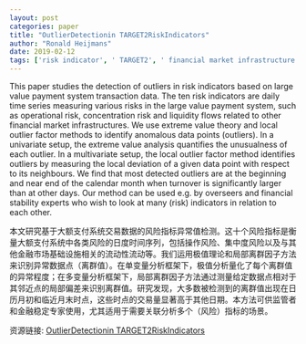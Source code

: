 ```yaml
---
layout: post
categories: paper
title: "OutlierDetectionin TARGET2RiskIndicators"
author: "Ronald Heijmans"
date: 2019-02-12
tags: ['risk indicator', ' TARGET2', ' financial market infrastructure', ' extrem value theory (EVT)', ' local outlier factor (LOF)', ' anomaly']
---
```


This paper studies the detection of outliers in risk indicators based on large value payment system transaction data. The ten risk indicators are daily time series measuring various risks in the large value payment system, such as operational risk, concentration risk and liquidity flows related to other financial market infrastructures. We use extreme value theory and local outlier factor methods to identify anomalous data points (outliers). In a univariate setup, the extreme value analysis quantifies the unusualness of each outlier. In a multivariate setup, the local outlier factor method identifies outliers by measuring the local deviation of a given data point with respect to its neighbours. We find that most detected outliers are at the beginning and near end of the calendar month when turnover is significantly larger than at other days. Our method can be used e.g. by overseers and financial stability experts who wish to look at many (risk) indicators in relation to each other.

本文研究基于大额支付系统交易数据的风险指标异常值检测。这十个风险指标是衡量大额支付系统中各类风险的日度时间序列，包括操作风险、集中度风险以及与其他金融市场基础设施相关的流动性流动等。我们运用极值理论和局部离群因子方法来识别异常数据点（离群值）。在单变量分析框架下，极值分析量化了每个离群值的异常程度；在多变量分析框架下，局部离群因子方法通过测量给定数据点相对于其邻近点的局部偏差来识别离群值。研究发现，大多数被检测到的离群值出现在日历月初和临近月末时点，这些时点的交易量显著高于其他日期。本方法可供监管者和金融稳定专家使用，尤其适用于需要关联分析多个（风险）指标的场景。

资源链接: [OutlierDetectionin TARGET2RiskIndicators](https://papers.ssrn.com/sol3/papers.cfm?abstract_id=3332441)
